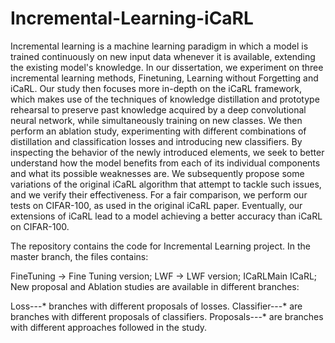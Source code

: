 # Incremental-Learning-iCaRL
Incremental learning is a machine learning paradigm in which a model is trained continuously on new input data whenever it is available, extending the existing model's knowledge. In our dissertation, we experiment on three incremental learning methods, Finetuning, Learning without Forgetting and iCaRL. Our study then focuses more in-depth on the iCaRL framework, which makes use of the techniques of knowledge distillation and prototype rehearsal to preserve past knowledge acquired by a deep convolutional neural network, while simultaneously training on new classes. We then perform an ablation study, experimenting with different combinations of distillation and classification losses and introducing new classifiers. By inspecting the behavior of the newly introduced elements, we seek to better understand how the model benefits from each of its individual components and what its possible weaknesses are.
We subsequently propose some variations of the original iCaRL algorithm that attempt to tackle such issues, and we verify their effectiveness. For a fair comparison, we perform our tests on CIFAR-100, as used in the original
iCaRL paper. Eventually, our extensions of iCaRL lead to a model achieving a better accuracy than iCaRL on CIFAR-100.

The repository contains the code for Incremental Learning project. In the master branch, the files contains:

FineTuning -> Fine Tuning version; 
LWF -> LWF version; 
ICaRLMain ICaRL;
New proposal and Ablation studies are available in different branches:

Loss---* branches with different proposals of losses.
Classifier---* are branches with different proposals of classifiers.
Proposals---* are branches with different approaches followed in the study.
